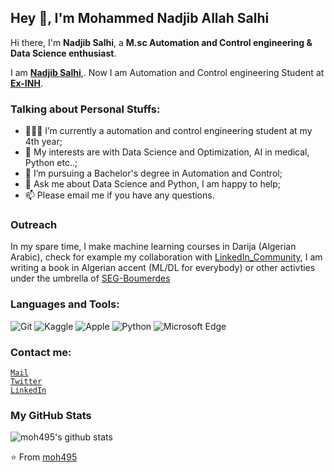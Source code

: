 ## Hey 👋, I'm Mohammed Nadjib Allah Salhi

Hi there, I'm **Nadjib Salhi**, a **M.sc Automation and Control engineering & Data Science enthusiast**.

I am **[Nadjib Salhi](https://www.linkedin.com/in/mohammed-nadjib-allah-salhi-79669419a/)**,. Now I am Automation and Control engineering Student at **[Ex-INH](https://fs.univ-boumerdes.dz/)**.

### Talking about Personal Stuffs:

- 👨🏽‍💻 I’m currently a automation and control engineering student at my 4th year; 
- 🤔 My interests are with Data Science and Optimization, AI in medical, Python etc..;
- 💼 I’m pursuing a Bachelor's degree in Automation and Control;
- 💬 Ask me about Data Science and Python, I am happy to help;
- 📫 Please email me if you have any questions.

### Outreach

In my spare time, I make machine learning courses in Darija (Algerian Arabic), check for example my collaboration with [LinkedIn_Community](https://www.linkedin.com/feed/update/urn:li:activity:6929156156653207552/), I am writing a book in Algerian accent (ML/DL for everybody) or other activties under the umbrella of [SEG-Boumerdes](https://seg.org/Education/Student/Student-Chapters/Student-Chapter-Listing/Student-Chapter-Listing-Detail/scID/000000200016)


### Languages and Tools: 

![Git](https://img.shields.io/badge/Git-F05032?style=flat-square&logo=Git&logoColor=white)
![Kaggle](https://img.shields.io/badge/Kaggle-FA7343?style=flat-square&logo=Swift&logoColor=white)
![Apple](https://img.shields.io/badge/iPhone_and_MacBook-999999?style=flat-square&logo=Apple&logoColor=white)
![Python](https://img.shields.io/badge/Python-3776AB?style=flat-square&logo=Python&logoColor=white)
![Microsoft Edge](https://img.shields.io/badge/Microsoft_Edge-0078D7?style=flat-square&logo=Microsoft-Edge&logoColor=white)

### Contact me:
 <code>[Mail](mailto:mohammedsalhi218@gmail.com)</code>    
 <code>[Twitter](https://twitter.com/NadjibSALHI1)</code>  
 <code>[LinkedIn](https://www.linkedin.com/in/mohammed-nadjib-allah-salhi-79669419a/)</code>  


### My GitHub Stats

![moh495's github stats](https://github-readme-stats.vercel.app/api?username=L1cardo&show_icons=true)

⭐️ From [moh495](https://github.com/moh495)
